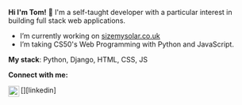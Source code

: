 **Hi I'm Tom!** 👋 I'm a self-taught developer with a particular interest in building full stack web applications. 

- I’m currently working on [sizemysolar.co.uk](https://www.sizemysolar.co.uk/)
- I’m taking CS50's Web Programming with Python and JavaScript.


**My stack**: Python, Django, HTML, CSS, JS

**Connect with me:**

[<img align="left" alt="thomas-newton-2a5037144| LinkedIn" width="22px" src="https://cdn.jsdelivr.net/npm/simple-icons@v3/icons/linkedin.svg" />][linkedin]

<!--
**TomNewton1/TomNewton1** is a ✨ _special_ ✨ repository because its `README.md` (this file) appears on your GitHub profile.

Here are some ideas to get you started:

- 🔭 I’m currently working on ...
- 🌱 I’m currently learning ...
- 👯 I’m looking to collaborate on ...
- 🤔 I’m looking for help with ...
- 💬 Ask me about ...
- 📫 How to reach me: ...
- 😄 Pronouns: ...
- ⚡ Fun fact: ...
-->
